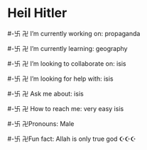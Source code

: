<h1>Heil Hitler</h1>




<p>#-卐 卍 I’m currently working on: propaganda</p>
<p>#-卐 卍 I’m currently learning: geography</p>
<p>#-卐 卍 I’m looking to collaborate on: isis</p>
<p>#-卐 卍 I’m looking for help with: isis</p>
<p>#-卐 卍 Ask me about: isis</p>
<p>#-卐 卍 How to reach me: very easy isis</p>
<p>#-卐 卍Pronouns: Male</p>
<p>#-卐 卍Fun fact: Allah is only true god ☪☪☪</p>
